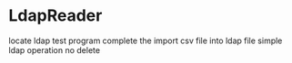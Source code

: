 # LdapReader
locate ldap test program 
complete the import csv file into ldap file
simple ldap operation no delete 
